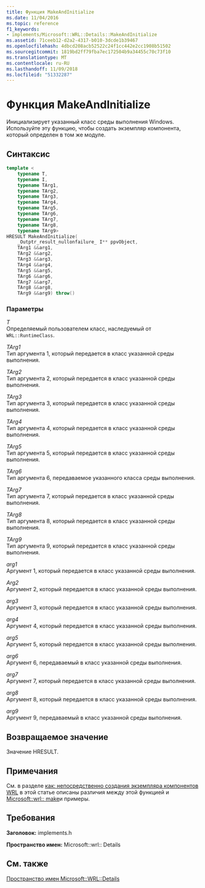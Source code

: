 ```yaml
---
title: Функция MakeAndInitialize
ms.date: 11/04/2016
ms.topic: reference
f1_keywords:
- implements/Microsoft::WRL::Details::MakeAndInitialize
ms.assetid: 71ceeb12-d2a2-4317-b010-3dcde1b39467
ms.openlocfilehash: 4dbcd208acb52522c24f1cc442e2cc1908b51502
ms.sourcegitcommit: 1819bd2ff79fba7ec172504b9a34455c70c73f10
ms.translationtype: MT
ms.contentlocale: ru-RU
ms.lasthandoff: 11/09/2018
ms.locfileid: "51332287"
---
```

# <a name="makeandinitialize-function"></a>Функция MakeAndInitialize

Инициализирует указанный класс среды выполнения Windows. Используйте эту функцию, чтобы создать экземпляр компонента, который определен в том же модуле.

## <a name="syntax"></a>Синтаксис

```cpp
template <
    typename T,
    typename I,
    typename TArg1,
    typename TArg2,
    typename TArg3,
    typename TArg4,
    typename TArg5,
    typename TArg6,
    typename TArg7,
    typename TArg8,
    typename TArg9>
HRESULT MakeAndInitialize(
    _Outptr_result_nullonfailure_ I** ppvObject,
    TArg1 &&arg1,
    TArg2 &&arg2,
    TArg3 &&arg3,
    TArg4 &&arg4,
    TArg5 &&arg5,
    TArg6 &&arg6,
    TArg7 &&arg7,
    TArg8 &&arg8,
    TArg9 &&arg9) throw()
```

### <a name="parameters"></a>Параметры

*T*<br/>
Определяемый пользователем класс, наследуемый от `WRL::RuntimeClass`.

*TArg1*<br/>
Тип аргумента 1, который передается в класс указанной среды выполнения.

*TArg2*<br/>
Тип аргумента 2, который передается в класс указанной среды выполнения.

*TArg3*<br/>
Тип аргумента 3, который передается в класс указанной среды выполнения.

*TArg4*<br/>
Тип аргумента 4, который передается в класс указанной среды выполнения.

*TArg5*<br/>
Тип аргумента 5, который передается в класс указанной среды выполнения.

*TArg6*<br/>
Тип аргумента 6, передаваемое указанного класса среды выполнения.

*TArg7*<br/>
Тип аргумента 7, который передается в класс указанной среды выполнения.

*TArg8*<br/>
Тип аргумента 8, который передается в класс указанной среды выполнения.

*TArg9*<br/>
Тип аргумента 9, который передается в класс указанной среды выполнения.

*arg1*<br/>
Аргумент 1, который передается в класс указанной среды выполнения.

*Arg2*<br/>
Аргумент 2, который передается в класс указанной среды выполнения.

*arg3*<br/>
Аргумент 3, который передается в класс указанной среды выполнения.

*arg4*<br/>
Аргумент 4, который передается в класс указанной среды выполнения.

*arg5*<br/>
Аргумент 5, который передается в класс указанной среды выполнения.

*arg6*<br/>
Аргумент 6, передаваемый в класс указанной среды выполнения.

*arg7*<br/>
Аргумент 7, который передается в класс указанной среды выполнения.

*arg8*<br/>
Аргумент 8, который передается в класс указанной среды выполнения.

*arg9*<br/>
Аргумент 9, передаваемый в класс указанной среды выполнения.

## <a name="return-value"></a>Возвращаемое значение

Значение HRESULT.

## <a name="remarks"></a>Примечания

См. в разделе [как: непосредственно создания экземпляра компонентов WRL](../windows/how-to-instantiate-wrl-components-directly.md) в этой статье описаны различия между этой функцией и [Microsoft::wrl:: make](../windows/make-function.md)и примеры.

## <a name="requirements"></a>Требования

**Заголовок:** implements.h

**Пространство имен:** Microsoft::wrl:: Details

## <a name="see-also"></a>См. также

[Пространство имен Microsoft::WRL::Details](../windows/microsoft-wrl-details-namespace.md)